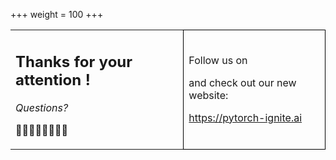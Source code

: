 +++
weight = 100
+++

<table>

<tr>
<td>

## Thanks for your attention !

_Questions?_

🙋👩‍💻🙋👨‍💻👩‍💻

</td>

<td  style="border: 1px solid black;">

Follow us on

<a class="level-item" href="https://www.twitter.com/pytorch_ignite">
    <span class="icon"><i class="fab fa-twitter"></i></span>
</a>

<a class="level-item" href="https://www.facebook.com/PyTorch-Ignite-Community-105837321694508">
    <span class="icon"><i class="fab fa-facebook"></i></span>
</a>

<a class="level-item" href="https://dev.to/pytorch-ignite">
    <span class="icon"><i class="fab fa-dev"></i></span>
</a>

and check out our new website:

https://pytorch-ignite.ai

</td>
</tr>

</table>
